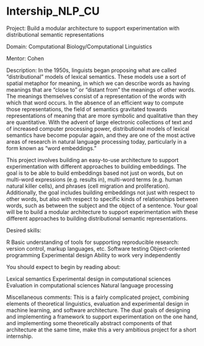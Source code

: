 # Intership_NLP_CU

Project: Build a modular architecture to support experimentation with distributional semantic representations

Domain: Computational Biology/Computational Linguistics

Mentor: Cohen

Description: In the 1950s, linguists began proposing what are called “distributional” models of lexical semantics.  These models use a sort of spatial metaphor for meaning, in which we can describe words as having meanings that are “close to” or “distant from” the meanings of other words.  The meanings themselves consist of a representation of the words with which that word occurs.  In the absence of an efficient way to compute those representations, the field of semantics gravitated towards representations of meaning that are more symbolic and qualitative than they are quantitative.  With the advent of large electronic collections of text and of increased computer processing power, distributional models of lexical semantics have become popular again, and they are one of the most active areas of research in natural language processing today, particularly in a form known as “word embeddings.”

This project involves building an easy-to-use architecture to support experimentation with different approaches to building embeddings.  The goal is to be able to build embeddings based not just on words, but on multi-word expressions (e.g. results in), multi-word terms (e.g. human natural killer cells), and phrases (cell migration and proliferation).  Additionally, the goal includes building embeddings not just with respect to other words, but also with respect to specific kinds of relationships between words, such as between the subject and the object of a sentence.  Your goal will be to build a modular architecture to support experimentation with these different approaches to building distributional semantic representations.

Desired skills:

R
Basic understanding of tools for supporting reproducible research: version control, markup languages, etc.
Software testing
Object-oriented programming
Experimental design
Ability to work very independently

You should expect to begin by reading about:

Lexical semantics
Experimental design in computational sciences
Evaluation in computational sciences
Natural language processing

Miscellaneous comments:  This is a fairly complicated project, combining elements of theoretical linguistics, evaluation and experimental design in machine learning, and software architecture.  The dual goals of designing and implementing a framework to support experimentation on the one hand, and implementing some theoretically abstract components of that architecture at the same time, make this a very ambitious project for a short internship.

